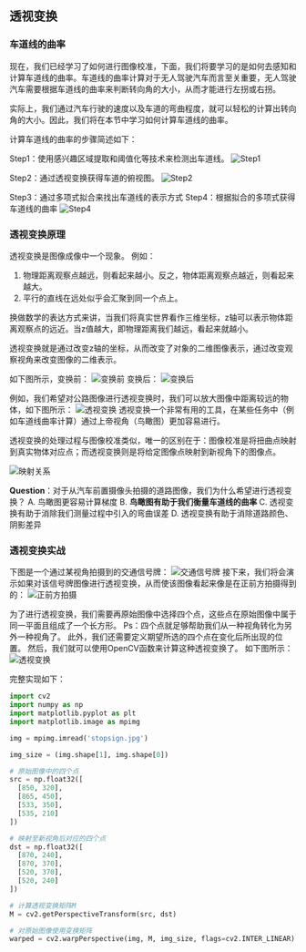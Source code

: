 ## 透视变换

### 车道线的曲率
现在，我们已经学习了如何进行图像校准，下面，我们将要学习的是如何去感知和计算车道线的曲率。车道线的曲率计算对于无人驾驶汽车而言至关重要，无人驾驶汽车需要根据车道线的曲率来判断转向角的大小，从而才能进行左拐或右拐。

实际上，我们通过汽车行驶的速度以及车道的弯曲程度，就可以轻松的计算出转向角的大小。因此，我们将在本节中学习如何计算车道线的曲率。

计算车道线的曲率的步骤简述如下：

Step1：使用感兴趣区域提取和阈值化等技术来检测出车道线。
![Step1](/assets/43.jpg)

Step2：通过透视变换获得车道的俯视图。
![Step2](/assets/44.jpg)

Step3：通过多项式拟合来找出车道线的表示方式
Step4：根据拟合的多项式获得车道线的曲率
![Step4](/assets/45.jpg)

### 透视变换原理

透视变换是图像成像中一个现象。
例如：
1. 物理距离观察点越远，则看起来越小。反之，物体距离观察点越近，则看起来越大。
2. 平行的直线在远处似乎会汇聚到同一个点上。

换做数学的表达方式来讲，当我们将真实世界看作三维坐标，z轴可以表示物体距离观察点的远近。当z值越大，即物理距离我们越远，看起来就越小。

透视变换就是通过改变z轴的坐标，从而改变了对象的二维图像表示，通过改变观察视角来改变图像的二维表示。

如下图所示，变换前：
![变换前](/assets/46.jpg)
变换后：
![变换后](/assets/47.jpg)

例如，我们希望对公路图像进行透视变换时，我们可以放大图像中距离较远的物体，如下图所示：
![透视变换](/assets/48.jpg)
透视变换一个非常有用的工具，在某些任务中（例如车道线曲率计算）通过上帝视角（鸟瞰图）更加容易进行。

透视变换的处理过程与图像校准类似，唯一的区别在于：图像校准是将扭曲点映射到真实物体对应点；而透视变换则是将给定图像点映射到新视角下的图像点。

![映射关系](/assets/49.jpg)

**Question**：对于从汽车前置摄像头拍摄的道路图像，我们为什么希望进行透视变换？
A. 鸟瞰图更容易计算梯度
B. **鸟瞰图有助于我们衡量车道线的曲率**
C. 透视变换有助于消除我们测量过程中引入的弯曲误差
D. 透视变换有助于消除道路颜色、阴影差异


### 透视变换实战
下图是一个通过某视角拍摄到的交通信号牌：
![交通信号牌](/assets/50.jpg)
接下来，我们将会演示如果对该信号牌图像进行透视变换，从而使该图像看起来像是在正前方拍摄得到的：
![正前方拍摄](/assets/51.jpg)

为了进行透视变换，我们需要再原始图像中选择四个点，这些点在原始图像中属于同一平面且组成了一个长方形。
Ps：四个点就足够帮助我们从一种视角转化为另外一种视角了。
此外，我们还需要定义期望所选的四个点在变化后所出现的位置。
然后，我们就可以使用OpenCV函数来计算这种透视变换了。
如下图所示：
![透视变换](/assets/52.jpg)

完整实现如下：
```python
import cv2
import numpy as np
import matplotlib.pyplot as plt
import matplotlib.image as mpimg

img = mpimg.imread('stopsign.jpg')

img_size = (img.shape[1], img.shape[0])

# 原始图像中的四个点
src = np.float32([
  [850, 320],
  [865, 450],
  [533, 350],
  [535, 210]
])

# 映射至新视角后对应的四个点
dst = np.float32([
  [870, 240],
  [870, 370],
  [520, 370],
  [520, 240]
])

# 计算透视变换矩阵M
M = cv2.getPerspectiveTransform(src, dst)

# 对原始图像使用变换矩阵
warped = cv2.warpPerspective(img, M, img_size, flags=cv2.INTER_LINEAR) # INTER_LINEAR线性内插法补点
```















